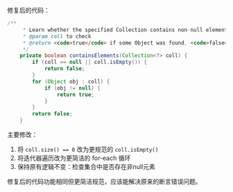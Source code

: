 修复后的代码：

```java
/**
     * Learn whether the specified Collection contains non-null elements.
     * @param coll to check
     * @return <code>true</code> if some Object was found, <code>false</code> otherwise.
     */
    private boolean containsElements(Collection<?> coll) {
        if (coll == null || coll.isEmpty()) {
            return false;
        }
        for (Object obj : coll) {
            if (obj != null) {
                return true;
            }
        }
        return false;
    }
```

主要修改：
1. 将 `coll.size() == 0` 改为更规范的 `coll.isEmpty()`
2. 将迭代器遍历改为更简洁的 for-each 循环
3. 保持原有逻辑不变：检查集合中是否存在非null元素

修复后的代码功能相同但更简洁规范，应该能解决原来的断言错误问题。
